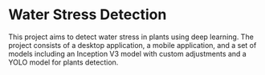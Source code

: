 # Water Stress Detection
 This project aims to detect water stress in plants using deep learning. The project consists of a desktop application, a mobile application, and a set of models including an Inception V3 model with custom adjustments and a YOLO model for plants detection.
